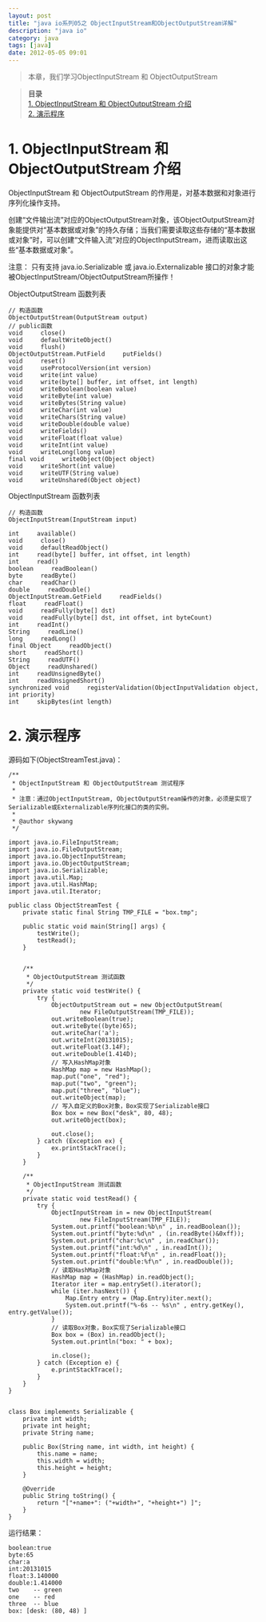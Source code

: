 ```yaml
---
layout: post
title: "java io系列05之 ObjectInputStream和ObjectOutputStream详解"
description: "java io"
category: java
tags: [java]
date: 2012-05-05 09:01
---
```


> 本章，我们学习ObjectInputStream 和 ObjectOutputStream

> **目录**  
[1. ObjectInputStream 和 ObjectOutputStream 介绍](#anchor1)   
[2. 演示程序](#anchor2)   


<a name="anchor1"></a>
# 1. ObjectInputStream 和 ObjectOutputStream 介绍

ObjectInputStream 和 ObjectOutputStream 的作用是，对基本数据和对象进行序列化操作支持。

创建“文件输出流”对应的ObjectOutputStream对象，该ObjectOutputStream对象能提供对“基本数据或对象”的持久存储；当我们需要读取这些存储的“基本数据或对象”时，可以创建“文件输入流”对应的ObjectInputStream，进而读取出这些“基本数据或对象”。

注意： 只有支持 java.io.Serializable 或 java.io.Externalizable 接口的对象才能被ObjectInputStream/ObjectOutputStream所操作！



ObjectOutputStream 函数列表

    // 构造函数
    ObjectOutputStream(OutputStream output)
    // public函数
    void     close()
    void     defaultWriteObject()
    void     flush()
    ObjectOutputStream.PutField     putFields()
    void     reset()
    void     useProtocolVersion(int version)
    void     write(int value)
    void     write(byte[] buffer, int offset, int length)
    void     writeBoolean(boolean value)
    void     writeByte(int value)
    void     writeBytes(String value)
    void     writeChar(int value)
    void     writeChars(String value)
    void     writeDouble(double value)
    void     writeFields()
    void     writeFloat(float value)
    void     writeInt(int value)
    void     writeLong(long value)
    final void     writeObject(Object object)
    void     writeShort(int value)
    void     writeUTF(String value)
    void     writeUnshared(Object object)

ObjectInputStream 函数列表

    // 构造函数
    ObjectInputStream(InputStream input)

    int     available()
    void     close()
    void     defaultReadObject()
    int     read(byte[] buffer, int offset, int length)
    int     read()
    boolean     readBoolean()
    byte     readByte()
    char     readChar()
    double     readDouble()
    ObjectInputStream.GetField     readFields()
    float     readFloat()
    void     readFully(byte[] dst)
    void     readFully(byte[] dst, int offset, int byteCount)
    int     readInt()
    String     readLine()
    long     readLong()
    final Object     readObject()
    short     readShort()
    String     readUTF()
    Object     readUnshared()
    int     readUnsignedByte()
    int     readUnsignedShort()
    synchronized void     registerValidation(ObjectInputValidation object, int priority)
    int     skipBytes(int length)

<a name="anchor2"></a>
# 2. 演示程序

源码如下(ObjectStreamTest.java)： 

    /**
     * ObjectInputStream 和 ObjectOutputStream 测试程序
     *
     * 注意：通过ObjectInputStream, ObjectOutputStream操作的对象，必须是实现了Serializable或Externalizable序列化接口的类的实例。
     *
     * @author skywang
     */

    import java.io.FileInputStream;   
    import java.io.FileOutputStream;   
    import java.io.ObjectInputStream;   
    import java.io.ObjectOutputStream;   
    import java.io.Serializable;   
    import java.util.Map;
    import java.util.HashMap;
    import java.util.Iterator;
      
    public class ObjectStreamTest { 
        private static final String TMP_FILE = "box.tmp";
      
        public static void main(String[] args) {   
            testWrite();
            testRead();
        }
      

        /**
         * ObjectOutputStream 测试函数
         */
        private static void testWrite() {   
            try {
                ObjectOutputStream out = new ObjectOutputStream(
                        new FileOutputStream(TMP_FILE));
                out.writeBoolean(true);
                out.writeByte((byte)65);
                out.writeChar('a');
                out.writeInt(20131015);
                out.writeFloat(3.14F);
                out.writeDouble(1.414D);
                // 写入HashMap对象
                HashMap map = new HashMap();
                map.put("one", "red");
                map.put("two", "green");
                map.put("three", "blue");
                out.writeObject(map);
                // 写入自定义的Box对象，Box实现了Serializable接口
                Box box = new Box("desk", 80, 48);
                out.writeObject(box);

                out.close();
            } catch (Exception ex) {
                ex.printStackTrace();
            }
        }
     
        /**
         * ObjectInputStream 测试函数
         */
        private static void testRead() {
            try {
                ObjectInputStream in = new ObjectInputStream(
                        new FileInputStream(TMP_FILE));
                System.out.printf("boolean:%b\n" , in.readBoolean());
                System.out.printf("byte:%d\n" , (in.readByte()&0xff));
                System.out.printf("char:%c\n" , in.readChar());
                System.out.printf("int:%d\n" , in.readInt());
                System.out.printf("float:%f\n" , in.readFloat());
                System.out.printf("double:%f\n" , in.readDouble());
                // 读取HashMap对象
                HashMap map = (HashMap) in.readObject();
                Iterator iter = map.entrySet().iterator();
                while (iter.hasNext()) {
                    Map.Entry entry = (Map.Entry)iter.next();
                    System.out.printf("%-6s -- %s\n" , entry.getKey(), entry.getValue());
                }
                // 读取Box对象，Box实现了Serializable接口
                Box box = (Box) in.readObject();
                System.out.println("box: " + box);

                in.close();
            } catch (Exception e) {
                e.printStackTrace();
            }
        }
    }


    class Box implements Serializable {
        private int width;   
        private int height; 
        private String name;   

        public Box(String name, int width, int height) {
            this.name = name;
            this.width = width;
            this.height = height;
        }

        @Override
        public String toString() {
            return "["+name+": ("+width+", "+height+") ]";
        }
    }

运行结果：

    boolean:true
    byte:65
    char:a
    int:20131015
    float:3.140000
    double:1.414000
    two    -- green
    one    -- red
    three  -- blue
    box: [desk: (80, 48) ]

 
